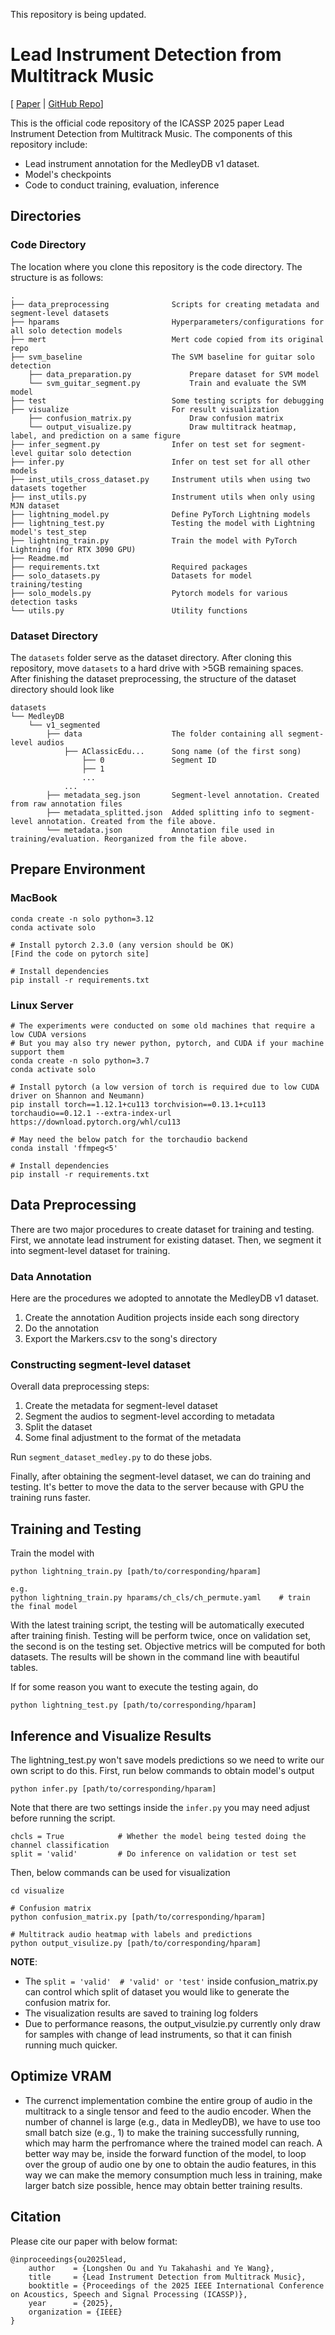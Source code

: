 This repository is being updated.

# Lead Instrument Detection from Multitrack Music
[ [Paper](https://arxiv.org/pdf/2503.03232) | [GitHub Repo](https://github.com/Sonata165/LeadInstrumentDetection)]

This is the official code repository of the ICASSP 2025 paper Lead Instrument Detection from Multitrack Music. The components of this repository include:
- Lead instrument annotation for the MedleyDB v1 dataset.
- Model's checkpoints
- Code to conduct training, evaluation, inference


## Directories

### Code Directory

The location where you clone this repository is the code directory. The structure is as follows:
    
    .
    ├── data_preprocessing              Scripts for creating metadata and segment-level datasets
    ├── hparams                         Hyperparameters/configurations for all solo detection models
    ├── mert                            Mert code copied from its original repo
    ├── svm_baseline                    The SVM baseline for guitar solo detection
        ├── data_preparation.py             Prepare dataset for SVM model
        └── svm_guitar_segment.py           Train and evaluate the SVM model
    ├── test                            Some testing scripts for debugging
    ├── visualize                       For result visualization
        ├── confusion_matrix.py             Draw confusion matrix
        └── output_visualize.py             Draw multitrack heatmap, label, and prediction on a same figure
    ├── infer_segment.py                Infer on test set for segment-level guitar solo detection
    ├── infer.py                        Infer on test set for all other models
    ├── inst_utils_cross_dataset.py     Instrument utils when using two datasets together
    ├── inst_utils.py                   Instrument utils when only using MJN dataset
    ├── lightning_model.py              Define PyTorch Lightning models
    ├── lightning_test.py               Testing the model with Lightning model's test_step 
    ├── lightning_train.py              Train the model with PyTorch Lightning (for RTX 3090 GPU)
    ├── Readme.md                       
    ├── requirements.txt                Required packages
    ├── solo_datasets.py                Datasets for model training/testing
    ├── solo_models.py                  Pytorch models for various detection tasks
    └── utils.py                        Utility functions

### Dataset Directory

The `datasets` folder serve as the dataset directory. After cloning this repository, move `datasets` to a hard drive with >5GB remaining spaces. After finishing the dataset preprocessing, the structure of the dataset directory should look like

    datasets
    └── MedleyDB     
        └── v1_segmented
            ├── data                    The folder containing all segment-level audios
                ├── AClassicEdu...      Song name (of the first song)
                    ├── 0               Segment ID
                    ├── 1               
                    ...
                ...
            ├── metadata_seg.json       Segment-level annotation. Created from raw annotation files
            ├── metadata_splitted.json  Added splitting info to segment-level annotation. Created from the file above.
            └── metadata.json           Annotation file used in training/evaluation. Reorganized from the file above.

## Prepare Environment

### MacBook
    conda create -n solo python=3.12
    conda activate solo

    # Install pytorch 2.3.0 (any version should be OK)
    [Find the code on pytorch site]

    # Install dependencies
    pip install -r requirements.txt

### Linux Server
    
    # The experiments were conducted on some old machines that require a low CUDA versions
    # But you may also try newer python, pytorch, and CUDA if your machine support them
    conda create -n solo python=3.7
    conda activate solo

    # Install pytorch (a low version of torch is required due to low CUDA driver on Shannon and Neumann)
    pip install torch==1.12.1+cu113 torchvision==0.13.1+cu113 torchaudio==0.12.1 --extra-index-url https://download.pytorch.org/whl/cu113
    
    # May need the below patch for the torchaudio backend
    conda install 'ffmpeg<5' 

    # Install dependencies
    pip install -r requirements.txt


## Data Preprocessing

There are two major procedures to create dataset for training and testing. First, we annotate lead instrument for existing dataset. Then, we segment it into segment-level dataset for training.

### Data Annotation
Here are the procedures we adopted to annotate the MedleyDB v1 dataset.

1. Create the annotation Audition projects inside each song directory
2. Do the annotation
3. Export the Markers.csv to the song's directory


### Constructing segment-level dataset

Overall data preprocessing steps:
1. Create the metadata for segment-level dataset
2. Segment the audios to segment-level according to metadata
3. Split the dataset
4. Some final adjustment to the format of the metadata

Run `segment_dataset_medley.py` to do these jobs.

Finally, after obtaining the segment-level dataset, we can do training and testing. It's better to move the data to the server because with GPU the training runs faster.

## Training and Testing


Train the model with
    
    python lightning_train.py [path/to/corresponding/hparam]
    
    e.g.
    python lightning_train.py hparams/ch_cls/ch_permute.yaml    # train the final model

With the latest training script, the testing will be automatically executed after training finish. Testing will be perform twice, once on validation set, the second is on the testing set. Objective metrics will be computed for both datasets. The results will be shown in the command line with beautiful tables.

If for some reason you want to execute the testing again, do

    python lightning_test.py [path/to/corresponding/hparam]

## Inference and Visualize Results

The lightning_test.py won't save models predictions so we need to write our own script to do this. First, run below commands to obtain model's output

    python infer.py [path/to/corresponding/hparam]
Note that there are two settings inside the `infer.py` you may need adjust before running the script. 
    
    chcls = True            # Whether the model being tested doing the channel classification
    split = 'valid'         # Do inference on validation or test set

Then, below commands can be used for visualization

    cd visualize
    
    # Confusion matrix
    python confusion_matrix.py [path/to/corresponding/hparam]

    # Multitrack audio heatmap with labels and predictions
    python output_visulize.py [path/to/corresponding/hparam]

**NOTE**: 
- The `split = 'valid'  # 'valid' or 'test'` inside confusion_matrix.py can control which split of dataset you would like to generate the confusion matrix for.
- The visualization results are saved to training log folders
- Due to performance reasons, the output_visulzie.py currently only draw for samples with change of lead instruments, so that it can finish running much quicker.


## Optimize VRAM
- The currenct implementation combine the entire group of audio in the multitrack to a single tensor and feed to the audio encoder. When the number of channel is large (e.g., data in MedleyDB), we have to use too small batch size (e.g., 1) to make the training successfully running, which may harm the perfromance where the trained model can reach. A better way may be, inside the forward function of the model, to loop over the group of audio one by one to obtain the audio features, in this way we can make the memory consumption much less in training, make larger batch size possible, hence may obtain better training results.


## Citation
Please cite our paper with below format:

    @inproceedings{ou2025lead,
        author    = {Longshen Ou and Yu Takahashi and Ye Wang},
        title     = {Lead Instrument Detection from Multitrack Music},
        booktitle = {Proceedings of the 2025 IEEE International Conference on Acoustics, Speech and Signal Processing (ICASSP)},
        year      = {2025},
        organization = {IEEE}
    }
